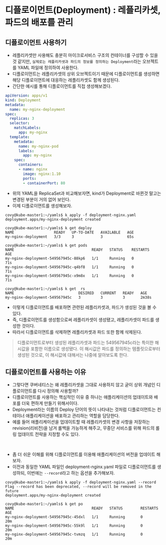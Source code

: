 # 디플로이먼트(Deployment) : 레플리카셋, 파드의 배포를 관리

## 디플로이먼트 사용하기
- 레플리카셋만 사용해도 충분히 마이크로서비스 구조의 컨테이너를 구성할 수 있을 것 같지만, `실제로는 레플리카셋과 파드의 정보를 정의하는 Deployment`라는 오브젝트를 YAML 파일에 정의하여 사용한다.
- 디플로이먼트는 레플리카셋의 상위 오브젝트이기 때문에 디플로이먼트를 생성하면 해당 디플로이먼트에 대응하는 레플리카셋도 함께 생성된다.
- 간단한 예시를 통해 디플로이먼트를 직접 생성해보겠다.
```yaml
apiVersion: apps/v1
kind: Deployment
metadata:
  name: my-nginx-deployment
spec:
  replicas: 3
  selector:
    matchLabels:
      app: my-nginx
  template:
    metadata:
      name: my-nginx-pod
      labels:
        app: my-nginx
    spec:
      containers:
      - name: nginx
        image: nginx:1.10
        ports:
        - containerPort: 80
```
- 위의 YAML을 ReplicaSet과 비교해보자면, kind가 Deployment로 바뀐것 말고는 변경된 부분이 거의 없어 보인다.
- 이제 디플로이먼트를 생성해보자.
```
covy@kube-master1:~/yamls$ k apply -f deployment-nginx.yaml
deployment.apps/my-nginx-deployment created

covy@kube-master1:~/yamls$ k get deploy
NAME                  READY   UP-TO-DATE   AVAILABLE   AGE
my-nginx-deployment   3/3     3            3           65s

covy@kube-master1:~/yamls$ k get pods
NAME                                   READY   STATUS    RESTARTS   AGE
my-nginx-deployment-549567945c-88kp6   1/1     Running   0          71s
my-nginx-deployment-549567945c-q4bf8   1/1     Running   0          71s
my-nginx-deployment-549567945c-x9m8x   1/1     Running   0          71s

covy@kube-master1:~/yamls$ k get  rs
NAME                             DESIRED   CURRENT   READY   AGE
my-nginx-deployment-549567945c   3         3         3       2m38s
```
- 이렇게 디플로이먼트를 배포하면 관련된 레플리카셋과, 파드가 생성된 것을 볼 수 있다.
- 즉, 디플로이먼트를 생성함으로써 레플리카셋이 생성됐고, 레플리카셋이 파드를 생성한 것이다.
- 따라서 디플로이먼트를 삭제하면 레플리카셋과 파드 또한 함께 삭제된다.

> 디플로이먼트로부터 생성된 레플리카셋과 파드는 549567945c라는 특이한 해시값을 포함한 이름으로 생성됐다. 이 해시값은 파드를 정의하는 템플릿으로부터 생성된 것으로, 이 해시값에 대해서는 나중에 알아보도록 한다.



## 디플로이먼트를 사용하는 이유
- 그렇다면 쿠버네티스는 왜 레플리카셋을 그대로 사용하지 않고 굳이 상위 개념인 디플로이먼트를 다시 정의해 사용할까?
- 디플로이먼트를 사용하는 핵심적인 이유 중 하나는 애플리케이션의 업데이트와 배포를 더욱 편하게 만들기 위해서이다.
- Deployment라는 이름의 Deploy 단어의 뜻이 나타내는 것처럼 디플로이먼트는 컨테이너 애플리케이션을 배포하고 관리하는 역할을 담당한다.
- 예를 들어 애플리케이션을 업데이트할 때 레플리카셋의 변경 사항을 저장하는 revision(리비전)을 남겨 롤백을 가능하게 해주고, 무중단 서비스를 위해 파드의 롤링 업데이트 전략을 지정할 수도 있다.

<br>

- 좀 더 쉬운 이해를 위해 디플로이먼트를 이용해 애플리케이션의 버전을 업데이트 해보자.
- 이전과 동일한 YAML 파일인 deployment-nginx.yaml 파일로 디플로이먼트를 생성하되, 이번에는 `--record`라고 하는 옵션을 추가해보자.
```
covy@kube-master1:~/yamls$ k apply -f deployment-nginx.yaml --record
Flag --record has been deprecated, --record will be removed in the future
deployment.apps/my-nginx-deployment created

covy@kube-master1:~/yamls$ k get po
NAME                                   READY   STATUS        RESTARTS   AGE
my-nginx-deployment-549567945c-45dxl   1/1     Running       0          20m
my-nginx-deployment-549567945c-55k9l   1/1     Running       0          20m
my-nginx-deployment-549567945c-tvmzq   1/1     Running       0          20m
```

